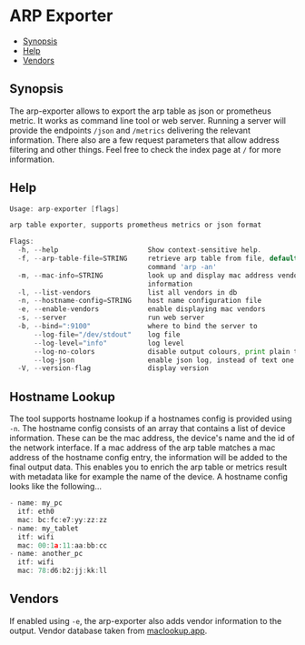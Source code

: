 # ARP Exporter

<!-- toc -->

- [Synopsis](#synopsis)
- [Help](#help)
- [Vendors](#vendors)

<!-- /toc -->

## Synopsis

The arp-exporter allows to export the arp table as json or prometheus metric. It works as command line tool or web server. Running a server will provide the endpoints `/json` and `/metrics` delivering the relevant information. There also are a few request parameters that allow address filtering and other things. Feel free to check the index page at `/` for more information.

## Help

```go mdox-exec="r -h"
Usage: arp-exporter [flags]

arp table exporter, supports prometheus metrics or json format

Flags:
  -h, --help                      Show context-sensitive help.
  -f, --arp-table-file=STRING     retrieve arp table from file, default is by
                                  command 'arp -an'
  -m, --mac-info=STRING           look up and display mac address vendor
                                  information
  -l, --list-vendors              list all vendors in db
  -n, --hostname-config=STRING    host name configuration file
  -e, --enable-vendors            enable displaying mac vendors
  -s, --server                    run web server
  -b, --bind=":9100"              where to bind the server to
      --log-file="/dev/stdout"    log file
      --log-level="info"          log level
      --log-no-colors             disable output colours, print plain text
      --log-json                  enable json log, instead of text one
  -V, --version-flag              display version
```

## Hostname Lookup

The tool supports hostname lookup if a hostnames config is provided using `-n`. The hostname config consists of an array that contains a list of device information. These can be the mac address, the device's name and the id of the network interface. If a mac address of the arp table matches a mac address of the hostname config entry, the information will be added to the final output data. This enables you to enrich the arp table or metrics result with metadata like for example the name of the device. A hostname config looks like the following...

```go mdox-exec="tail -n+2 examples/hostnames.yaml"
- name: my_pc
  itf: eth0
  mac: bc:fc:e7:yy:zz:zz
- name: my_tablet
  itf: wifi
  mac: 00:1a:11:aa:bb:cc
- name: another_pc
  itf: wifi
  mac: 78:d6:b2:jj:kk:ll
```

## Vendors

If enabled using `-e`, the arp-exporter also adds vendor information to the output. Vendor database taken from [maclookup.app](https://maclookup.app/downloads/json-database).
